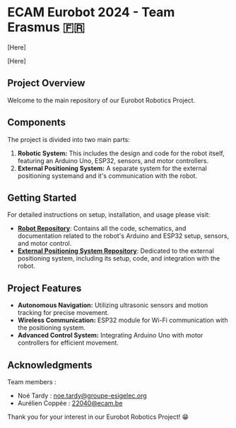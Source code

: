 # ECAM Eurobot 2024 - Team Erasmus 🇫🇷

[Here]

[Here]


## Project Overview
Welcome to the main repository of our Eurobot Robotics Project.

## Components

The project is divided into two main parts:

1. **Robotic System:** This includes the design and code for the robot itself, featuring an Arduino Uno, ESP32, sensors, and motor controllers.
2. **External Positioning System:** A separate system for the external positioning systemand and it's communication with the robot.


## Getting Started

For detailed instructions on setup, installation, and usage please visit:
- [**Robot Repository**](https://github.com/TardyNoe/ECAM_Eurobot_2024_TeamErasmus/tree/main/Robot): Contains all the code, schematics, and documentation related to the robot's Arduino and ESP32 setup, sensors, and motor control.
- [**External Positioning System Repository**](https://github.com/TardyNoe/ECAM_Eurobot_2024_TeamErasmus/tree/main/Balise): Dedicated to the external positioning system, including its setup, code, and integration with the robot.

## Project Features

- **Autonomous Navigation:** Utilizing ultrasonic sensors and motion tracking for precise movement.
- **Wireless Communication:** ESP32 module for Wi-Fi communication with the positioning system.
- **Advanced Control System:** Integrating Arduino Uno with motor controllers for efficient movement.

## Acknowledgments

Team members : 
* Noé Tardy : noe.tardy@groupe-esigelec.org
* Aurélien Coppée : 22040@ecam.be

Thank you for your interest in our Eurobot Robotics Project! 😁
